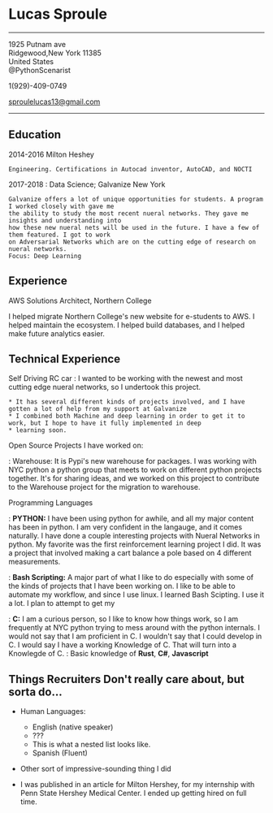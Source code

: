
Lucas Sproule
============

-------------------        ----------------------------
1925 Putnam ave            
Ridgewood,New York 11385   
United States              
@PythonScenarist

1(929)-409-0749

sproulelucas13@gmail.com
-------------------        ---------------------------

Education
---------

2014-2016
     Milton Heshey 

    Engineering. Certifications in Autocad inventor, AutoCAD, and NOCTI

2017-2018
:   Data Science; Galvanize
    New York
    
    Galvanize offers a lot of unique opportunities for students. A program I worked closely with gave me 
    the ability to study the most recent nueral networks. They gave me insights and understanding into
    how these new nueral nets will be used in the future. I have a few of them featured. I got to work 
    on Adversarial Networks which are on the cutting edge of research on nueral networks.
    Focus: Deep Learning

Experience
----------

AWS Solutions Architect, Northern College

I helped migrate Northern College's new website for e-students to AWS.
I helped maintain the ecosystem. I helped build databases, and I helped 
make future analytics easier.


Technical Experience
--------------------

Self Driving RC car
:   I wanted to be working with the newest and most cutting edge nueral networks, so I undertook this project.

    * It has several different kinds of projects involved, and I have gotten a lot of help from my support at Galvanize
    * I combined both Machine and deep learning in order to get it to work, but I hope to have it fully implemented in deep 
    * learning soon.

Open Source Projects I have worked on:

:   Warehouse: It is Pypi's new warehouse for packages.
I was working with NYC python a python group that meets to work on different python projects together. It's for sharing ideas, and we worked on this project to contribute to the Warehouse project for the migration to warehouse. 

Programming Languages


:   **PYTHON:** 
I have been using python for awhile, and all my major content has been in python. I am very confident in the langauge, and it comes naturally. I have done a couple interesting projects with Nueral Networks in python. My favorite was the first reinforcement learning project I did. It was a project that involved making a cart balance a pole based on 4 different measurements. 


:   **Bash Scripting:**
A major part of what I like to do especially with some of the kinds of projects that I have been working on. I like to be able to automate my workflow, and since I use linux. I learned Bash Scipting. I use it a lot. I plan to attempt to get my 

:   **C:**
I am a curious person, so I like to know how things work, so I am frequently at NYC python trying to mess around with the python internals. I would not say that I am proficient in C. I wouldn't say that I could develop in C. I would say I have a working Knowledge of C. That will turn into a Knowlegde of C. 
:   Basic knowledge of **Rust**, **C#**, **Javascript**

[ref]: https://github.com/sproulel

Things Recruiters Don't really care about, but sorta do...
----------------------------------------

* Human Languages:

     * English (native speaker)
     * ???
     * This is what a nested list looks like.
     * Spanish (Fluent)

* Other sort of impressive-sounding thing I did
* I was published in an article for Milton Hershey, for my internship with Penn State Hershey Medical Center. I ended up getting hired on full time.
